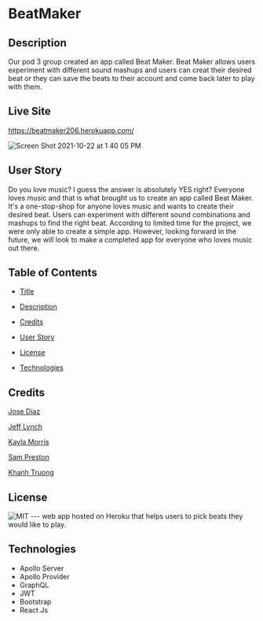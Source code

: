 # BeatMaker

## Description
   Our pod 3 group created an app called Beat Maker. Beat Maker allows users experiment with different sound mashups and users can creat their desired beat or they can save the beats to their account and come back later to play with them. 


## Live Site

https://beatmaker206.herokuapp.com/

![Screen Shot 2021-10-22 at 1 40 05 PM](https://user-images.githubusercontent.com/78561316/138566029-c77b9a23-b11c-468b-9568-1428b8b7905b.png)

## User Story

 Do you love music? I guess the answer is absolutely YES right? Everyone loves music and that is what brought us to create an app called Beat Maker. It's a one-stop-shop for anyone loves music and wants to create their desired beat. Users can experiment with different sound combinations and mashups to find the right beat. According to limited time for the project, we were only able to create a simple app. However, looking forward in the future, we will look to make a completed app for everyone who loves music out there. 


## Table of Contents 
- [Title](#Title)

- [Description](#Description)

- [Credits](#Credits)

- [User Story](#UserStory)

- [License](#license)

- [Technologies](#Technologies)

  
## Credits
  
[Jose Diaz](https://github.com/hotsoup42)    

[Jeff Lynch](https://github.com/kingami34)

[Kayla Morris](https://github.com/KaylaMorris11)

[Sam Preston](https://github.com/spreston4)

[Khanh Truong](https://github.com/leeyoungk)



## License

 ![MIT](https://img.shields.io/badge/license-MIT-brightgreen)
--- web app hosted on Heroku that helps users to pick beats they would like to play.



## Technologies
- Apollo Server
- Apollo Provider
- GraphQL
- JWT
- Bootstrap
- React Js


